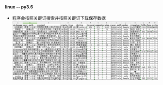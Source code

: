 #### linux --  py3.6

* 程序会按照关键词搜索并按照关键词下载保存数据
![](https://github.com/duolaAOA/seismic-data/blob/master/sina_com/example/filed.png?raw=true)
